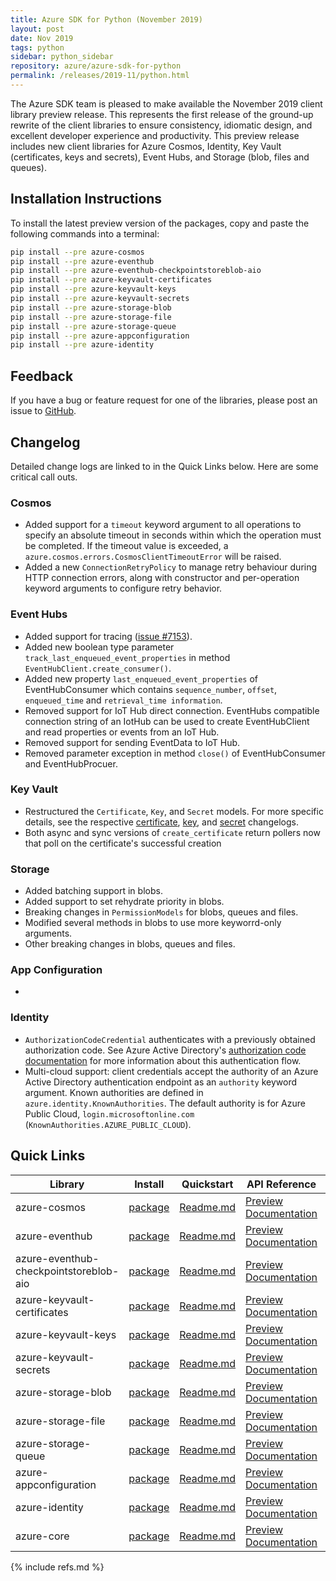 ```yaml
---
title: Azure SDK for Python (November 2019)
layout: post
date: Nov 2019
tags: python
sidebar: python_sidebar
repository: azure/azure-sdk-for-python
permalink: /releases/2019-11/python.html
---
```


The Azure SDK team is pleased to make available the November 2019 client library preview release. This represents the first release of the ground-up rewrite of the client libraries to ensure consistency, idiomatic design, and excellent developer experience and productivity. This preview release includes new client libraries for Azure Cosmos, Identity, Key Vault (certificates, keys and secrets), Event Hubs, and Storage (blob, files and queues).

## Installation Instructions

To install the latest preview version of the packages, copy and paste the following commands into a terminal:

```bash
pip install --pre azure-cosmos
pip install --pre azure-eventhub
pip install --pre azure-eventhub-checkpointstoreblob-aio
pip install --pre azure-keyvault-certificates
pip install --pre azure-keyvault-keys
pip install --pre azure-keyvault-secrets
pip install --pre azure-storage-blob
pip install --pre azure-storage-file
pip install --pre azure-storage-queue
pip install --pre azure-appconfiguration
pip install --pre azure-identity
```

## Feedback
If you have a bug or feature request for one of the libraries, please post an issue to [GitHub](https://github.com/azure/azure-sdk-for-python/issues).


## Changelog

Detailed change logs are linked to in the Quick Links below. Here are some critical call outs.

### Cosmos

- Added support for a `timeout` keyword argument to all operations to specify an absolute timeout in seconds within which the operation must be completed. If the timeout value is exceeded, a `azure.cosmos.errors.CosmosClientTimeoutError` will be raised.
- Added a new `ConnectionRetryPolicy` to manage retry behaviour during HTTP connection errors, along with constructor and per-operation keyword arguments to configure retry behavior.

### Event Hubs

- Added support for tracing ([issue #7153](https://github.com/Azure/azure-sdk-for-python/issues/7153)).
- Added new boolean type parameter `track_last_enqueued_event_properties` in method `EventHubClient.create_consumer()`.
- Added new property `last_enqueued_event_properties` of EventHubConsumer which contains `sequence_number`, `offset`, `enqueued_time` and `retrieval_time information`.
- Removed support for IoT Hub direct connection. EventHubs compatible connection string of an IotHub can be used to create EventHubClient and read properties or events from an IoT Hub.
- Removed support for sending EventData to IoT Hub.
- Removed parameter exception in method `close()` of EventHubConsumer and EventHubProcuer.

### Key Vault

- Restructured the `Certificate`, `Key`, and `Secret` models. For more specific details, see the respective
[certificate](https://github.com/Azure/azure-sdk-for-python/blob/master/sdk/keyvault/azure-keyvault-certificates/HISTORY.md),
[key](https://github.com/Azure/azure-sdk-for-python/blob/master/sdk/keyvault/azure-keyvault-keys/HISTORY.md),
and [secret](https://github.com/Azure/azure-sdk-for-python/blob/master/sdk/keyvault/azure-keyvault-secrets/HISTORY.md) changelogs.
- Both async and sync versions of `create_certificate` return pollers now that poll on the certificate's successful creation

### Storage

- Added batching support in blobs.
- Added support to set rehydrate priority in blobs.
- Breaking changes in `PermissionModels` for blobs, queues and files.
- Modified several methods in blobs to use more keyworrd-only arguments.
- Other breaking changes in blobs, queues and files.

### App Configuration

-

### Identity
- `AuthorizationCodeCredential` authenticates with a previously obtained
authorization code. See Azure Active Directory's
[authorization code documentation](https://docs.microsoft.com/en-us/azure/active-directory/develop/v2-oauth2-auth-code-flow)
for more information about this authentication flow.
- Multi-cloud support: client credentials accept the authority of an Azure Active
Directory authentication endpoint as an `authority` keyword argument. Known
authorities are defined in `azure.identity.KnownAuthorities`. The default
authority is for Azure Public Cloud, `login.microsoftonline.com`
(`KnownAuthorities.AZURE_PUBLIC_CLOUD`).

## Quick Links

| Library  | Install | Quickstart |  API Reference | Changelog | Samples |
| -- | -- | -- | -- | -- | -- |
| azure-cosmos | [package](https://pypi.org/project/azure-cosmos/4.0.0b4/) | [Readme.md](https://github.com/Azure/azure-sdk-for-python/tree/master/sdk/cosmos/azure-cosmos) | [Preview Documentation](https://azure.github.io/azure-sdk-for-python/ref/azure.cosmos.html) | [History.md](https://github.com/Azure/azure-sdk-for-python/blob/master/sdk/cosmos/azure-cosmos/HISTORY.md) | [Samples](https://github.com/Azure/azure-sdk-for-python/tree/master/sdk/cosmos/azure-cosmos/samples) |
| azure-eventhub | [package](https://pypi.org/project/azure-eventhub/5.0.0b4/) | [Readme.md](https://github.com/Azure/azure-sdk-for-python/tree/master/sdk/eventhub/azure-eventhubs) | [Preview Documentation](https://azure.github.io/azure-sdk-for-python/ref/azure.eventhub.html) | [History.md](https://github.com/Azure/azure-sdk-for-python/blob/master/sdk/eventhub/azure-eventhubs/HISTORY.md) | [Samples](https://github.com/Azure/azure-sdk-for-python/tree/master/sdk/eventhub/azure-eventhubs/examples) |
| azure-eventhub-checkpointstoreblob-aio | [package](https://pypi.org/project/azure-eventhub-checkpointstoreblob-aio/1.0.0b4/) | [Readme.md](https://github.com/Azure/azure-sdk-for-python/tree/master/sdk/eventhub/azure-eventhubs-checkpointstoreblob-aio) | [Preview Documentation](https://azure.github.io/azure-sdk-for-python/ref/azure.eventhub.extensions.html) | [History.md](https://github.com/Azure/azure-sdk-for-python/blob/master/sdk/eventhub/azure-eventhubs-checkpointstoreblob-aio/HISTORY.md) | [Samples](https://github.com/Azure/azure-sdk-for-python/tree/master/sdk/eventhub/azure-eventhubs-checkpointstoreblob-aio/examples) |
| azure-keyvault-certificates | [package](https://pypi.org/project/azure-keyvault-certificates/4.0.0b4) | [Readme.md](https://github.com/Azure/azure-sdk-for-python/tree/master/sdk/keyvault/azure-keyvault-certificates) |  [Preview Documentation](https://azure.github.io/azure-sdk-for-python/ref/azure.keyvault.certificates.html) | [History.md](https://github.com/Azure/azure-sdk-for-python/blob/master/sdk/keyvault/azure-keyvault-certificates/HISTORY.md) | [Samples](https://github.com/Azure/azure-sdk-for-python/tree/master/sdk/keyvault/azure-keyvault-certificates/samples) |
| azure-keyvault-keys | [package](https://pypi.org/project/azure-keyvault-keys/4.0.0b4) | [Readme.md](https://github.com/Azure/azure-sdk-for-python/tree/master/sdk/keyvault/azure-keyvault-keys) |  [Preview Documentation](https://azure.github.io/azure-sdk-for-python/ref/azure.keyvault.keys.html) | [History.md](https://github.com/Azure/azure-sdk-for-python/blob/master/sdk/keyvault/azure-keyvault-keys/HISTORY.md) | [Samples](https://github.com/Azure/azure-sdk-for-python/tree/master/sdk/keyvault/azure-keyvault-keys/samples) |
| azure-keyvault-secrets | [package](https://pypi.org/project/azure-keyvault-secrets/4.0.0b4) | [Readme.md](https://github.com/Azure/azure-sdk-for-python/tree/master/sdk/keyvault/azure-keyvault-secrets) | [Preview Documentation](https://azure.github.io/azure-sdk-for-python/ref/azure.keyvault.secrets.html) | [History.md](https://github.com/Azure/azure-sdk-for-python/blob/master/sdk/keyvault/azure-keyvault-secrets/HISTORY.md) | [Samples](https://github.com/Azure/azure-sdk-for-python/tree/master/sdk/keyvault/azure-keyvault-secrets/samples) |
| azure-storage-blob | [package](https://pypi.org/project/azure-storage-blob/12.0.0b4) | [Readme.md](https://github.com/Azure/azure-sdk-for-python/tree/master/sdk/storage/azure-storage-blob) | [Preview Documentation](https://azure.github.io/azure-sdk-for-python/ref/azure.storage.blob.html) | [History.md](https://github.com/Azure/azure-sdk-for-python/blob/master/sdk/storage/azure-storage-blob/HISTORY.md) | [Samples](https://github.com/Azure/azure-sdk-for-python/tree/master/sdk/storage/azure-storage-blob/tests) |
| azure-storage-file | [package](https://pypi.org/project/azure-storage-file/12.0.0b4) | [Readme.md](https://github.com/Azure/azure-sdk-for-python/tree/master/sdk/storage/azure-storage-file) | [Preview Documentation](https://azure.github.io/azure-sdk-for-python/ref/azure.storage.file.html) | [History.md](https://github.com/Azure/azure-sdk-for-python/tree/master/sdk/storage/azure-storage-file/HISTORY.md) | [Samples](https://github.com/Azure/azure-sdk-for-python/tree/master/sdk/storage/azure-storage-file/tests) |
| azure-storage-queue | [package](https://pypi.org/project/azure-storage-queue/12.0.0b4) | [Readme.md](https://github.com/Azure/azure-sdk-for-python/tree/master/sdk/storage/azure-storage-queue) | [Preview Documentation](https://azure.github.io/azure-sdk-for-python/ref/azure.storage.queue.html) | [History.md](https://github.com/Azure/azure-sdk-for-python/tree/master/sdk/storage/azure-storage-queue/HISTORY.md) | [Samples](https://github.com/Azure/azure-sdk-for-python/tree/master/sdk/storage/azure-storage-queue/tests) |
| azure-appconfiguration | [package](https://pypi.org/project/azure-appconfiguration/1.0.0b4) | [Readme.md](https://github.com/Azure/azure-sdk-for-python/tree/master/sdk/appconfiguration/azure-appconfiguration) | [Preview Documentation](https://azure.github.io/azure-sdk-for-python/ref/azure.appconfiguration.html) | [History.md](https://github.com/Azure/azure-sdk-for-python/blob/master/sdk/appconfiguration/azure-appconfiguration/HISTORY.md) | [Samples](https://github.com/Azure/azure-sdk-for-python/tree/master/sdk/appconfiguration/azure-appconfiguration/examples) |
| azure-identity | [package](https://pypi.org/project/azure-identity/1.0.0b4) | [Readme.md](https://github.com/Azure/azure-sdk-for-python/tree/master/sdk/identity/azure-identity) | [Preview Documentation](https://azure.github.io/azure-sdk-for-python/ref/azure.identity.html) | [History.md](https://github.com/Azure/azure-sdk-for-python/blob/master/sdk/identity/azure-identity/HISTORY.md) |  |
| azure-core | [package](https://pypi.org/project/azure-core/1.0.0b4) | [Readme.md](https://github.com/Azure/azure-sdk-for-python/tree/master/sdk/core/azure-core) | [Preview Documentation](https://azure.github.io/azure-sdk-for-python/ref/azure.core.html) | [History.md](https://github.com/Azure/azure-sdk-for-python/blob/master/sdk/core/azure-core/HISTORY.md) |  |

{% include refs.md %}
